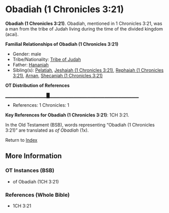 # Obadiah (1 Chronicles 3:21)
**Obadiah (1 Chronicles 3:21)**. 
Obadiah, mentioned in 1 Chronicles 3:21, was a man from the tribe of Judah living during the time of the divided kingdom (acai). 




**Familial Relationships of Obadiah (1 Chronicles 3:21)**


* Gender: male
* Tribe/Nationality: [Tribe of Judah](../../../groups/md/acai/Judah.md)
* Father: [Hananiah](Hananiah.md)
* Sibling(s): [Pelatiah](Pelatiah.md), [Jeshaiah (1 Chronicles 3:21)](Jeshaiah.2.md), [Rephaiah (1 Chronicles 3:21)](Rephaiah.2.md), [Arnan](Arnan.md), [Shecaniah (1 Chronicles 3:21)](Shecaniah.2.md)


**OT Distribution of References**

▁▁▁▁▁▁▁▁▁▁▁▁█▁▁▁▁▁▁▁▁▁▁▁▁▁▁▁▁▁▁▁▁▁▁▁▁▁▁
* References: 1 Chronicles: 1



**Key References for Obadiah (1 Chronicles 3:21)**: 
1CH 3:21. 


In the Old Testament (BSB), words representing “Obadiah (1 Chronicles 3:21)” are translated as 
*of Obadiah* (1x). 




Return to [Index](00-Index.md)

## More Information

### OT Instances (BSB)

* of Obadiah (1CH 3:21)



### References (Whole Bible)

* 1CH 3:21



